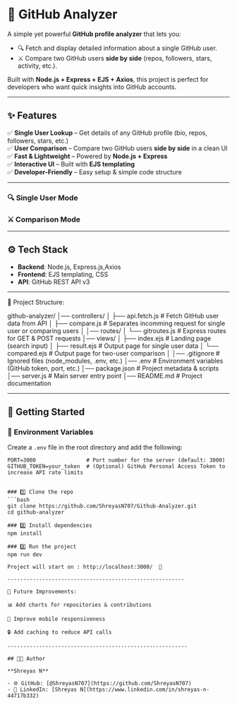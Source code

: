 # 🚀 GitHub Analyzer  

A simple yet powerful **GitHub profile analyzer** that lets you:  
- 🔍 Fetch and display detailed information about a single GitHub user.  
- ⚔️ Compare two GitHub users **side by side** (repos, followers, stars, activity, etc.).  

Built with **Node.js + Express + EJS + Axios**, this project is perfect for developers who want quick insights into GitHub accounts.  

---

## ✨ Features  

✅ **Single User Lookup** – Get details of any GitHub profile (bio, repos, followers, stars, etc.)  
✅ **User Comparison** – Compare two GitHub users **side by side** in a clean UI  
✅ **Fast & Lightweight** – Powered by **Node.js + Express**  
✅ **Interactive UI** – Built with **EJS templating**  
✅ **Developer-Friendly** – Easy setup & simple code structure  

---

### 🔍 Single User Mode  

### ⚔️ Comparison Mode  

---

## ⚙️ Tech Stack  

- **Backend**: Node.js, Express.js,Axios  
- **Frontend**: EJS templating, CSS  
- **API**: GitHub REST API v3  

---

📂 Project Structure:

github-analyzer/
│── controllers/
│   ├── api.fetch.js     # Fetch GitHub user data from API
│   ├── compare.js       # Separates incomming request for single user or comparing users
│
│── routes/
│   └── gitroutes.js     # Express routes for GET & POST requests
│── views/
│   ├── index.ejs        # Landing page (search input)
│   ├── result.ejs       # Output page for single user data
│   └── compared.ejs     # Output page for two-user comparison
│
│── .gitignore           # Ignored files (node_modules, .env, etc.)
│── .env                 # Environment variables (GitHub token, port, etc.)
│── package.json         # Project metadata & scripts
│── server.js            # Main server entry point
│── README.md            # Project documentation

---------------------------------------------------------------------------

## 🚀 Getting Started  

### 🔑 Environment Variables  

Create a `.env` file in the root directory and add the following:  

```env
PORT=3000                # Port number for the server (default: 3000)
GITHUB_TOKEN=your_token  # (Optional) GitHub Personal Access Token to increase API rate limits


### 1️⃣ Clone the repo  
```bash
git clone https://github.com/ShreyasN707/Github-Analyzer.git
cd github-analyzer

### 2️⃣ Install dependencies
npm install

### 3️⃣ Run the project
npm run dev

Project will start on : http://localhost:3000/  🎉

--------------------------------------------------------

📌 Future Improvements:

📊 Add charts for repositories & contributions

📱 Improve mobile responsiveness

🔒 Add caching to reduce API calls

---------------------------------------------------------

## 🧑‍💻 Author  

**Shreyas N**  

- 🌐 GitHub: [@ShreyasN707](https://github.com/ShreyasN707)  
- 💼 LinkedIn: [Shreyas N](https://www.linkedin.com/in/shreyas-n-44717b332)  

